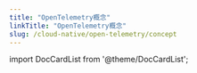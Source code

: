 ```yaml
---
title: "OpenTelemetry概念"
linkTitle: "OpenTelemetry概念"
slug: /cloud-native/open-telemetry/concept
---
```


import DocCardList from '@theme/DocCardList';

<DocCardList />

